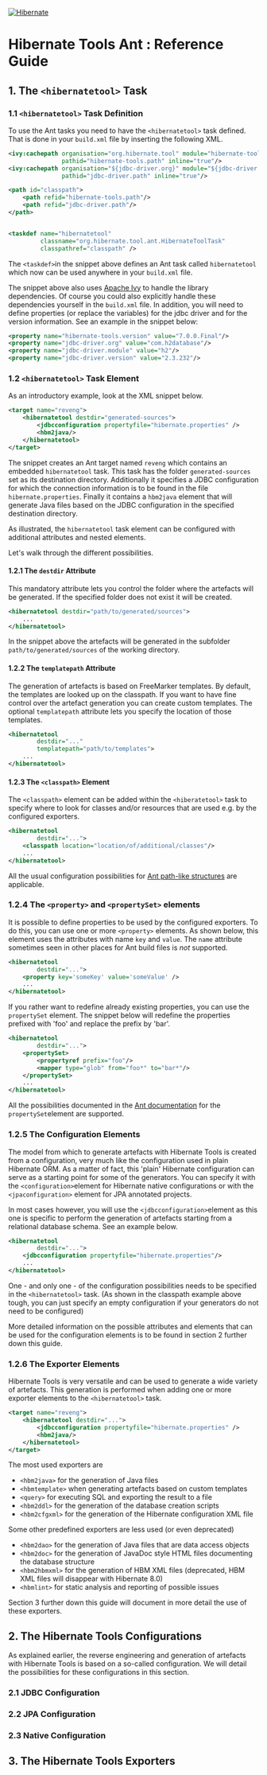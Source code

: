 <!--
  ~ Copyright 2004 - 2025 Red Hat, Inc.
  ~
  ~ Licensed under the Apache License, Version 2.0 (the "License");
  ~ you may not use this file except in compliance with the License.
  ~ You may obtain a copy of the License at
  ~
  ~     http://www.apache.org/licenses/LICENSE-2.0
  ~
  ~ Unless required by applicable law or agreed to in writing, software
  ~ distributed under the License is distributed on an "AS IS" basis,
  ~ WITHOUT WARRANTIES OR CONDITIONS OF ANY KIND, either express or implied.
  ~ See the License for the specific language governing permissions and
  ~ limitations under the License.
  -->

[![Hibernate](https://static.jboss.org/hibernate/images/hibernate_200x150.png)](https://tools.hibernate.org)

# Hibernate Tools Ant : Reference Guide

## 1. The `<hibernatetool>` Task

### 1.1 `<hibernatetool>` Task Definition
To use the Ant tasks you need to have the `<hibernatetool>` task defined. 
That is done in your `build.xml` file by inserting the following XML.

```xml
<ivy:cachepath organisation="org.hibernate.tool" module="hibernate-tools-ant" revision="${hibernate-tools.version}"
               pathid="hibernate-tools.path" inline="true"/>
<ivy:cachepath organisation="${jdbc-driver.org}" module="${jdbc-driver.module}" revision="${jdbc-driver.version}"
               pathid="jdbc-driver.path" inline="true"/>

<path id="classpath">
    <path refid="hibernate-tools.path"/>
    <path refid="jdbc-driver.path"/>
</path>


<taskdef name="hibernatetool"
         classname="org.hibernate.tool.ant.HibernateToolTask"
         classpathref="classpath" />
```
The `<taskdef>`in the snippet above defines an Ant task called `hibernatetool` 
which now can be used anywhere in your `build.xml` file.

The snippet above also uses [Apache Ivy](https://ant.apache.org/ivy/) to handle the library dependencies. 
Of course you could also explicitly handle these dependencies yourself in the `build.xml` 
file. In addition, you will need to define properties (or replace the variables) for
the jdbc driver and for the version information. See an example in the snippet below:

```xml
<property name="hibernate-tools.version" value="7.0.0.Final"/>
<property name="jdbc-driver.org" value="com.h2database"/>
<property name="jdbc-driver.module" value="h2"/>
<property name="jdbc-driver.version" value="2.3.232"/>
```

### 1.2 `<hibernatetool>` Task Element

As an introductory example, look at the XML snippet below.
```xml
<target name="reveng">
    <hibernatetool destdir="generated-sources">
        <jdbcconfiguration propertyfile="hibernate.properties" />
        <hbm2java/>
    </hibernatetool>
</target>
```
The snippet creates an Ant target named `reveng` which contains an embedded `hibernatetool` task.
This task has the folder `generated-sources` set as its destination directory. Additionally
it specifies a JDBC configuration for which the connection information is to be found in the 
file `hibernate.properties`. Finally it contains a `hbm2java` element that will generate Java files
based on the JDBC configuration in the specified destination directory.

As illustrated, the `hibernatetool` task element can be configured with additional attributes
and nested elements. 

Let's walk through the different possibilities.

#### 1.2.1 The `destdir` Attribute

This mandatory attribute lets you control the folder where the artefacts will be generated. If the 
specified folder does not exist it will be created.

```xml
<hibernatetool destdir="path/to/generated/sources">
    ...
</hibernatetool>
```
In the snippet above the artefacts will be generated in the subfolder `path/to/generated/sources` of 
the working directory.

#### 1.2.2 The `templatepath` Attribute

The generation of artefacts is based on FreeMarker templates. By default, the templates are 
looked up on the classpath. If you want to have fine control over the artefact generation
you can create custom templates. The optional `templatepath` attribute lets you specify the
location of those templates.

```xml
<hibernatetool 
        destdir="..."
        templatepath="path/to/templates">
    ...
</hibernatetool>
```


#### 1.2.3 The `<classpath>` Element

The `<classpath>` element can be added within the `<hiberatetool>` task to specify where to look
for classes and/or resources that are used e.g. by the configured exporters. 

```xml
<hibernatetool 
        destdir="...">
    <classpath location="location/of/additional/classes"/>
    ...
</hibernatetool>

```

All the usual configuration possibilities for [Ant path-like structures](https://ant.apache.org/manual/using.html#path) 
are applicable. 

### 1.2.4 The `<property>` and `<propertySet>` elements

It is possible to define properties to be used by the configured exporters. To do 
this, you can use one or more `<property>` elements. As shown below, this element uses 
the attributes with name `key` and `value`. The `name` attribute sometimes seen in other
places for Ant build files is *not* supported.

```xml
<hibernatetool 
        destdir="...">
    <property key='someKey' value='someValue' />
    ...
</hibernatetool>
```

If you rather want to redefine already existing properties, you can use the `propertySet` 
element. The snippet below will redefine the properties prefixed with 'foo' and replace 
the prefix by 'bar'.

```xml
<hibernatetool 
        destdir="...">
    <propertySet>
        <propertyref prefix="foo"/>
        <mapper type="glob" from="foo*" to="bar*"/>
    </propertySet>
    ...
</hibernatetool>
```

All the possibilities documented in the [Ant documentation](https://ant.apache.org/manual/Types/propertyset.html)
for the `propertySet`element are supported.

### 1.2.5 The Configuration Elements

The model from which to generate artefacts with Hibernate Tools is created from a configuration, very much like
the configuration used in plain Hibernate ORM. As a matter of fact, this 'plain' Hibernate configuration can 
serve as a starting point for some of the generators. You can specify it with the `<configuration>`element for 
Hibernate native configurations or with the `<jpaconfiguration>` element for JPA annotated projects. 

In most cases however, you will use the `<jdbcconfiguration>`element as this one is specific to perform the
generation of artefacts starting from a relational database schema. See an example below. 

```xml
<hibernatetool 
        destdir="...">
    <jdbcconfiguration propertyfile="hibernate.properties"/>
    ...
</hibernatetool>

```
One - and only one - of the configuration possibilities needs to be specified in the `<hibernatetool>` task.
(As shown in the classpath example above tough, you can just specify an empty configuration if your
generators do not need to be configured)

More detailed information on the possible attributes and elements that can be used for the configuration 
elements is to be found in section 2 further down this guide.

### 1.2.6 The Exporter Elements

Hibernate Tools is very versatile and can be used to generate a wide variety of artefacts. This generation
is performed when adding one or more exporter elements to the `<hibernatetool>` task. 

```xml
<target name="reveng">
    <hibernatetool destdir="...">
        <jdbcconfiguration propertyfile="hibernate.properties" />
        <hbm2java/>
    </hibernatetool>
</target>
```

The most used exporters are
* `<hbm2java>` for the generation of Java files
* `<hbmtemplate>` when generating artefacts based on custom templates
* `<query>` for executing SQL and exporting the result to a file
* `<hbm2ddl>` for the generation of the database creation scripts
* `<hbm2cfgxml>` for the generation of the Hibernate configuration XML file

Some other predefined exporters are less used (or even deprecated)
* `<hbm2dao>` for the generation of Java files that are data access objects
* `<hbm2doc>` for the generation of JavaDoc style HTML files documenting the database structure
* `<hbm2hbmxml>` for the generation of HBM XML files (deprecated, HBM XML files will disappear with Hibernate 8.0)
* `<hbmlint>` for static analysis and reporting of possible issues 

Section 3 further down this guide will document in more detail the use of these exporters.

## 2. The Hibernate Tools Configurations 

As explained earlier, the reverse engineering and generation of artefacts with Hibernate Tools is based on a 
so-called configuration. We will detail the possibilities for these configurations in this section.

### 2.1 JDBC Configuration 

### 2.2 JPA Configuration

### 2.3 Native Configuration

## 3. The Hibernate Tools Exporters
